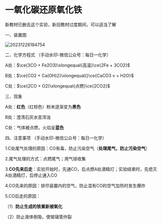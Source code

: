 # 一氧化碳还原氧化铁

新教材已删去这个实验，新旧教材过度期间，可以适当了解

一、装置图

![20231228184754](https://img.edaychem.cn/img/20231228184754.jpg)​

二、化学方程式	（手动水印-微信公众号：每日一化学）

A处：$\ce{3CO + Fe2O3}\xlongequal{高温}\ce{2Fe + 3CO2}$  

B处：$\ce{CO2 + Ca(OH)2}\xlongequal{}\ce{CaCO3 v + H2O}$  

C处：$\ce{2CO + O2}\xlongequal{点燃}\ce{2CO2}$  

三、现象

A处：**红色**（红棕色）粉末逐渐变为**黑色**

B处：澄清石灰水变浑浊

C处：气体被点燃，火焰呈**蓝色**

四、注意事项	（手动水印-微信公众号：每日一化学）

1.C处尾气处理的原因：CO有毒，防止污染空气（**处理尾气，防止污染空气**）

2.尾气处理的方式：点燃尾气；用气球收集

3.**CO先来后走**：实验开始时，先通CO，后点燃A处酒精灯；实验结束时，先熄灭A处酒精灯，后停止通入CO

4.CO先来的原因：排尽装置内的空气，防止混有CO的空气加热时发生爆炸

5.CO后走的原因：

（1）**防止生成的铁重新被氧化**

（2）防止液体倒吸，使玻璃管炸裂
